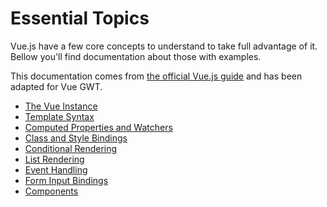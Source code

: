 # Essential Topics

Vue.js have a few core concepts to understand to take full advantage of it.
Bellow you'll find documentation about those with examples.

<p class="info-panel">
    This documentation comes from <a href="https://vuejs.org/v2/guide/instance.html">the official Vue.js guide</a> and has been adapted for Vue GWT.
</p>

* [The Vue Instance](essential/the-vue-instance.md)
* [Template Syntax](essential/template-syntax.md)
* [Computed Properties and Watchers](essential/computed-and-watchers.md)
* [Class and Style Bindings](essential/class-and-style.md)
* [Conditional Rendering](essential/conditional.md)
* [List Rendering](essential/list.md)
* [Event Handling](essential/events.md)
* [Form Input Bindings](essential/forms.md)
* [Components](essential/components.md)
